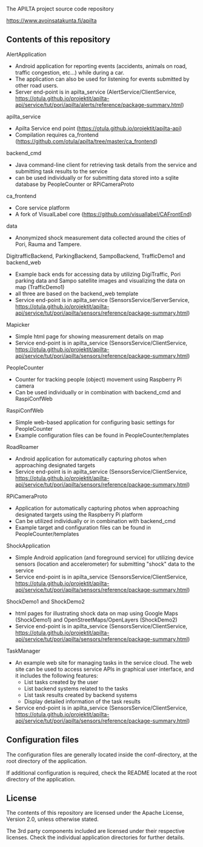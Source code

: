 The APILTA project source code repository

https://www.avoinsatakunta.fi/apilta


Contents of this repository
---------------------------

AlertApplication
 - Android application for reporting events (accidents, animals on road, traffic congestion, etc...) while during a car.
- The application can also be used for listening for events submitted by other road users.
- Server end-point is in apilta_service (AlertService/ClientService, https://otula.github.io/projektit/apilta-api/service/tut/pori/apilta/alerts/reference/package-summary.html)


apilta_service
- Apilta Service end point (https://otula.github.io/projektit/apilta-api)
- Compilation requires ca_frontend (https://github.com/otula/apilta/tree/master/ca_frontend)


backend_cmd
- Java command-line client for retrieving task details from the service and submitting task results to the service
- can be used individually or for submitting data stored into a sqlite database by PeopleCounter or RPiCameraProto


ca_frontend
- Core service platform
- A fork of VisualLabel core (https://github.com/visuallabel/CAFrontEnd)

data
- Anonymized shock measurement data collected around the cities of Pori, Rauma and Tampere.

DigitrafficBackend, ParkingBackend, SampoBackend, TrafficDemo1 and backend_web
- Example back ends for accessing data by utilizing DigiTraffic, Pori parking data and Sampo satellite images and visualizing the data on map (TrafficDemo1)
- all three are based on the backend_web template
- Service end-point is in apilta_service (SensorsService/ServerService, https://otula.github.io/projektit/apilta-api/service/tut/pori/apilta/sensors/reference/package-summary.html)


Mapicker
- Simple html page for showing measurement details on map
- Service end-point is in apilta_service (SensorsService/ClientService, https://otula.github.io/projektit/apilta-api/service/tut/pori/apilta/sensors/reference/package-summary.html)


PeopleCounter
- Counter for tracking people (object) movement using Raspberry Pi camera
- Can be used individually or in combination with backend_cmd and RaspiConfWeb


RaspiConfWeb
- Simple web-based application for configuring basic settings for PeopleCounter
- Example configuration files can be found in PeopleCounter/templates


RoadRoamer
- Android application for automatically capturing photos when approaching designated targets
- Service end-point is in apilta_service (SensorsService/ClientService, https://otula.github.io/projektit/apilta-api/service/tut/pori/apilta/sensors/reference/package-summary.html)


RPiCameraProto
- Application for automatically capturing photos when approaching designated targets using the Raspberry Pi platform
- Can be utilized individually or in combination with backend_cmd
- Example target and configuration files can be found in PeopleCounter/templates


ShockApplication
- Simple Android application (and foreground service) for utilizing device sensors (location and accelerometer) for submitting "shock" data to the service
- Service end-point is in apilta_service (SensorsService/ClientService, https://otula.github.io/projektit/apilta-api/service/tut/pori/apilta/sensors/reference/package-summary.html)


ShockDemo1 and ShockDemo2
- html pages for illustrating shock data on map using Google Maps (ShockDemo1) and OpenStreetMaps/OpenLayers (ShockDemo2)
- Service end-point is in apilta_service (SensorsService/ClientService, https://otula.github.io/projektit/apilta-api/service/tut/pori/apilta/sensors/reference/package-summary.html)


TaskManager
- An example web site for managing tasks in the service cloud. The web site can be used to access service APIs in graphical user interface, and it includes the following features:
  - List tasks created by the user
  - List backend systems related to the tasks
  - List task results created by backend systems
  - Display detailed information of the task results
- Service end-point is in apilta_service (SensorsService/ClientService, https://otula.github.io/projektit/apilta-api/service/tut/pori/apilta/sensors/reference/package-summary.html)


Configuration files
-------------------
The configuration files are generally located inside the conf-directory, at the root directory of the application. 

If additional configuration is required, check the README located at the root directory of the application.


License
-------

The contents of this repository are licensed under the Apache License, Version 2.0, unless otherwise stated.

The 3rd party components included are licensed under their respective licenses. Check the individual application directories for further details.
